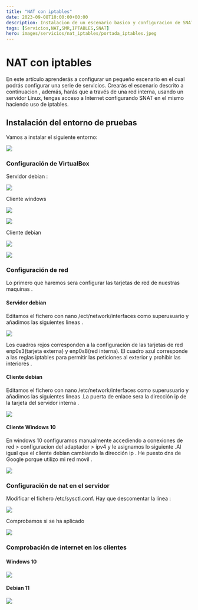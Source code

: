 ```yaml
---
title: "NAT con iptables"
date: 2023-09-08T10:00:00+00:00
description: Instalacion de un escenario basico y configuracion de SNAT
tags: [Servicios,NAT,SMR,IPTABLES,SNAT]
hero: images/servicios/nat_iptables/portada_iptables.jpeg
---
```



# NAT con iptables
En este artículo aprenderás a configurar un pequeño escenario en el cual podrás configurar una serie de servicios. Crearás el escenario descrito a continuacion , además, harás que a través de una red interna, usando un servidor Linux, tengas acceso a Internet configurando SNAT en el mismo haciendo uso de iptables.
## Instalación del entorno de pruebas
Vamos a instalar el siguiente entorno:

![](../img/Aspose.Words.5fca9cc1-3c81-4853-a5ed-a70b0122341b.001.png)

### Configuración de VirtualBox
Servidor debian :

![](../img/Aspose.Words.5fca9cc1-3c81-4853-a5ed-a70b0122341b.002.png)

Cliente windows

![](../img/Aspose.Words.5fca9cc1-3c81-4853-a5ed-a70b0122341b.003.png)

![](../img/Aspose.Words.5fca9cc1-3c81-4853-a5ed-a70b0122341b.004.png)

Cliente debian

![](../img/Aspose.Words.5fca9cc1-3c81-4853-a5ed-a70b0122341b.005.png)

![](../img/Aspose.Words.5fca9cc1-3c81-4853-a5ed-a70b0122341b.006.png)




### Configuración de red
Lo primero que haremos sera configurar las tarjetas de red de nuestras maquinas .

#### Servidor debian
Editamos el fichero con nano /ect/network/interfaces como superusuario y añadimos las siguientes lineas .

![](../img/Aspose.Words.5fca9cc1-3c81-4853-a5ed-a70b0122341b.007.png)

Los cuadros rojos corresponden a la configuración de las tarjetas de red enp0s3(tarjeta externa) y enp0s8(red interna). El cuadro azul corresponde a las reglas iptables para permitir las peticiones al exterior y prohibir las interiores .

#### Cliente debian
Editamos el fichero con nano /etc/network/interfaces como superusuario y añadimos las siguientes lineas .La puerta de enlace sera la dirección ip de la tarjeta del servidor interna .

![](../img/Aspose.Words.5fca9cc1-3c81-4853-a5ed-a70b0122341b.008.png)


#### Cliente Windows 10
En windows 10 configuramos manualmente accediendo a conexiones de red > configuracion del adaptador > ipv4 y le asignamos lo siguiente .Al igual que el cliente debian cambiando la dirección ip . He puesto dns de Google porque utilizo mi red movil .

![](../img/Aspose.Words.5fca9cc1-3c81-4853-a5ed-a70b0122341b.009.png)





### Configuración de nat en el servidor
Modificar el fichero /etc/sysctl.conf. Hay que descomentar la línea :

![](../img/Aspose.Words.5fca9cc1-3c81-4853-a5ed-a70b0122341b.010.png)

Comprobamos si se ha aplicado

![](../img/Aspose.Words.5fca9cc1-3c81-4853-a5ed-a70b0122341b.011.png)


### Comprobación de internet en los clientes

#### Windows 10

![](../img/Aspose.Words.5fca9cc1-3c81-4853-a5ed-a70b0122341b.012.png)

#### Debian 11

![](../img/Aspose.Words.5fca9cc1-3c81-4853-a5ed-a70b0122341b.013.png)
